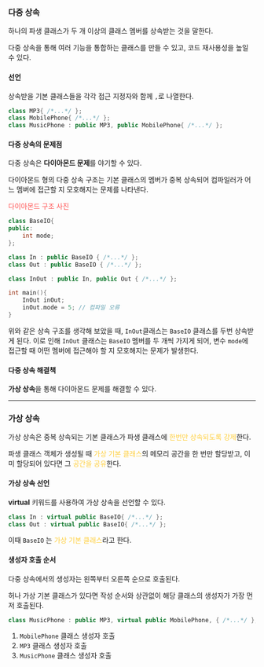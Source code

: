 ### 다중 상속
하나의 파생 클래스가 두 개 이상의 클래스 멤버를 상속받는 것을 말한다.

다중 상속을 통해 여러 기능을 통합하는 클래스를 만들 수 있고, 코드 재사용성을 높일 수 있다.

#### 선언
상속받을 기본 클래스들을 각각 접근 지정자와 함께 `,`로 나열한다.
```cpp title:다중상속예시 hl:3
class MP3{ /*...*/ }; 
class MobilePhone{ /*...*/ };
class MusicPhone : public MP3, public MobilePhone{ /*...*/ };
```

#### 다중 상속의 문제점
다중 상속은 **다이아몬드 문제**를 야기할 수 있다.

다이아몬드 형의 다중 상속 구조는 기본 클래스의 멤버가 중복 상속되어 컴파일러가 어느 멤버에 접근할 지 모호해지는 문제를 나타낸다.

<span style="color:rgb(255, 82, 82)">다이아몬드 구조 사진</span> 

```cpp hl:13
class BaseIO{
public: 
	int mode;
};

class In : public BaseIO { /*...*/ };
class Out : public BaseIO { /*...*/ };

class InOut : public In, public Out { /*...*/ };

int main(){
	InOut inOut;
	inOut.mode = 5; // 컴파일 오류
}
```

위와 같은 상속 구조를 생각해 보았을 때, `InOut`클래스는 `BaseIO` 클래스를 두번 상속받게 된다. 이로 인해 `InOut` 클래스는 `BaseIO` 멤버를 두 개씩 가지게 되어, 변수 `mode`에 접근할 때 어떤 멤버에 접근해야 할 지 모호해지는 문제가 발생한다.

#### 다중 상속 해결책
**가상 상속**을 통해 다이아몬드 문제를 해결할 수 있다.

---
### 가상 상속
가상 상속은 중복 상속되는 기본 클래스가 파생 클래스에 <span style="color:rgb(255, 207, 61)">한번만 상속되도록 강제</span>한다.

파생 클래스 객체가 생성될 때 <span style="color:rgb(255, 207, 61)">가상 기본 클래스</span>의 메모리 공간을 한 번만 할당받고, 이미 할당되어 있다면 그 <span style="color:rgb(255, 207, 61)">공간을 공유</span>한다.

#### 가상 상속 선언
**virtual** 키워드를 사용하여 가상 상속을 선언할 수 있다.
```cpp
class In : virtual public BaseIO{ /*...*/ };
class Out : virtual public BaseIO{ /*...*/ };
```
이때 `BaseIO` 는 <span style="color:rgb(255, 207, 61)">가상 기본 클래스</span>라고 한다.

#### 생성자 호출 순서
다중 상속에서의 생성자는 왼쪽부터 오른쪽 순으로 호출된다. 

허나 가상 기본 클래스가 있다면 작성 순서와 상관없이 해당 클래스의 생성자가 가장 먼저 호출된다. 
```cpp
class MusicPhone : public MP3, virtual public MobilePhone, { /*...*/ };
```
1. `MobilePhone` 클래스 생성자 호출
2. `MP3` 클래스 생성자 호출
3. `MusicPhone` 클래스 생성자 호출